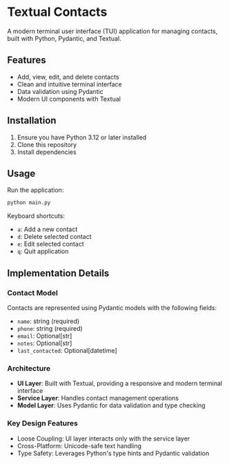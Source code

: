 # Textual Contacts

A modern terminal user interface (TUI) application for managing contacts, built with Python, Pydantic, and Textual.

## Features

- Add, view, edit, and delete contacts
- Clean and intuitive terminal interface
- Data validation using Pydantic
- Modern UI components with Textual

## Installation

1. Ensure you have Python 3.12 or later installed
2. Clone this repository
3. Install dependencies

## Usage

Run the application:

```bash
python main.py
```

Keyboard shortcuts:

- `a`: Add a new contact
- `d`: Delete selected contact
- `e`: Edit selected contact
- `q`: Quit application

## Implementation Details

### Contact Model

Contacts are represented using Pydantic models with the following fields:

- `name`: string (required)
- `phone`: string (required)
- `email`: Optional[str]
- `notes`: Optional[str]
- `last_contacted`: Optional[datetime]

### Architecture

- **UI Layer**: Built with Textual, providing a responsive and modern terminal interface
- **Service Layer**: Handles contact management operations
- **Model Layer**: Uses Pydantic for data validation and type checking

### Key Design Features

- Loose Coupling: UI layer interacts only with the service layer
- Cross-Platform: Unicode-safe text handling
- Type Safety: Leverages Python's type hints and Pydantic validation
